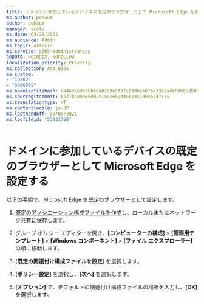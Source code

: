```yaml
---
title: ドメインに参加しているデバイスの既定のブラウザーとして Microsoft Edge を設定する
ms.author: pebaum
author: pebaum
manager: scotv
ms.date: 03/29/2021
ms.audience: Admin
ms.topic: article
ms.service: o365-administration
ROBOTS: NOINDEX, NOFOLLOW
localization_priority: Priority
ms.collection: Adm_O365
ms.custom:
- "10362"
- "9006005"
ms.openlocfilehash: ba46da6d67bbfd602d8e5f3fa03d0e607ba3243ad4b9b592b09b606c73fa8f44
ms.sourcegitcommit: b5f7da89a650d2915dc652449623c78be6247175
ms.translationtype: HT
ms.contentlocale: ja-JP
ms.lasthandoff: 08/05/2021
ms.locfileid: "53921768"
---
```

# <a name="set-microsoft-edge-as-the-default-browser-on-a-domain-joined-device"></a>ドメインに参加しているデバイスの既定のブラウザーとして Microsoft Edge を設定する

以下の手順で、Microsoft Edge を既定のブラウザーとして設定します。 

1. [既定のアソシエーション構成ファイルを作成](https://go.microsoft.com/fwlink/?linkid=2132437)し、ローカルまたはネットワーク共有に保存します。

1. グループ ポリシー エディターを開き、**[コンピューターの構成]** > **[管理用テンプレート]** > **[Windows コンポーネント]** > **[ファイル エクスプローラー]** の順に移動します。

1. [**既定の関連付け構成ファイルを設定**] を選択します。

1. **[ポリシー設定]** を選択し、**[次へ]** を選択します。

1. **[オプション]** で、デフォルトの関連付け構成ファイルの場所を入力し、**[OK]** を選択します。

